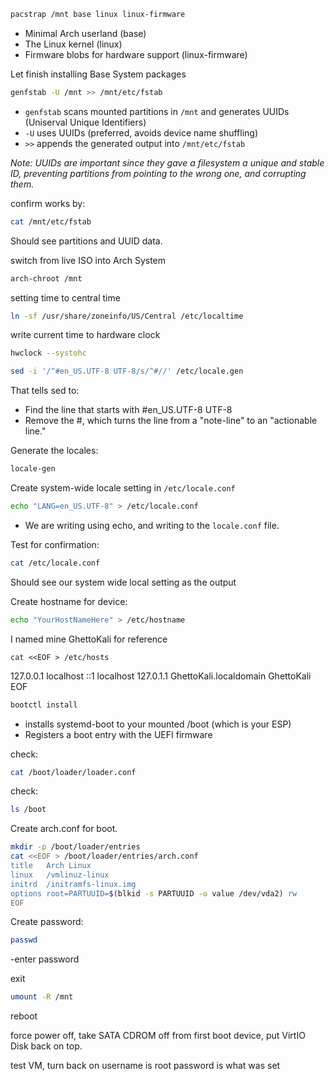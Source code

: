 ```bash
pacstrap /mnt base linux linux-firmware
```
- Minimal Arch userland (base)
- The Linux kernel (linux)
- Firmware blobs for hardware support (linux-firmware)

Let finish installing Base System packages

```bash
genfstab -U /mnt >> /mnt/etc/fstab
```
- `genfstab` scans mounted partitions in `/mnt` and generates UUIDs (Uniserval Unique Identifiers)
- `-U` uses UUIDs (preferred, avoids device name shuffling)
- `>>` appends the generated output into `/mnt/etc/fstab`

*Note: UUIDs are important since they gave a filesystem a unique and stable ID, preventing partitions from pointing to the wrong one, and corrupting them.*

confirm works by:
```bash
cat /mnt/etc/fstab
```
Should see partitions and UUID data.

switch from live ISO into Arch System

```bash
arch-chroot /mnt
```

setting time to central time
```bash
ln -sf /usr/share/zoneinfo/US/Central /etc/localtime
```

write current time to hardware clock
```bash
hwclock --systohc
```

```bash
sed -i '/^#en_US.UTF-8 UTF-8/s/^#//' /etc/locale.gen
```
That tells sed to:
- Find the line that starts with #en_US.UTF-8 UTF-8
- Remove the #, which turns the line from a "note-line" to an "actionable line."

Generate the locales:
```bash
locale-gen
```

Create system-wide locale setting in `/etc/locale.conf`
```bash
echo "LANG=en_US.UTF-8" > /etc/locale.conf
```
- We are writing using echo, and writing to the `locale.conf` file.

Test for confirmation:

```bash
cat /etc/locale.conf
```
Should see our system wide local setting as the output

Create hostname for device:
```bash
echo "YourHostNameHere" > /etc/hostname
```
I named mine GhettoKali for reference

```
cat <<EOF > /etc/hosts
```

127.0.0.1   localhost
::1         localhost
127.0.1.1   GhettoKali.localdomain GhettoKali
EOF

```bash
bootctl install
```
- installs systemd-boot to your mounted /boot (which is your ESP)
- Registers a boot entry with the UEFI firmware

check: 
```bash
cat /boot/loader/loader.conf
```
check: 
```bash
ls /boot
```
Create arch.conf for boot.
```bash
mkdir -p /boot/loader/entries
cat <<EOF > /boot/loader/entries/arch.conf
title   Arch Linux
linux   /vmlinuz-linux
initrd  /initramfs-linux.img
options root=PARTUUID=$(blkid -s PARTUUID -o value /dev/vda2) rw
EOF
```
Create password:
```bash
passwd
```
-enter password

exit
```bash
umount -R /mnt
```
reboot

force power off, take SATA CDROM off from first boot device, put VirtIO Disk back on top.

test VM, turn back on
username is root
password is what was set
